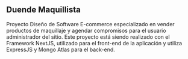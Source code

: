 
## Duende Maquillista

Proyecto Diseño de Software
E-commerce especializado en vender productos de maquillaje y agendar compromisos para el usuario administrador del sitio. 
Este proyecto está siendo realizado con el Framework NextJS, utilizado para el front-end de la aplicación y utiliza ExpressJS y Mongo Atlas para el back-end. 